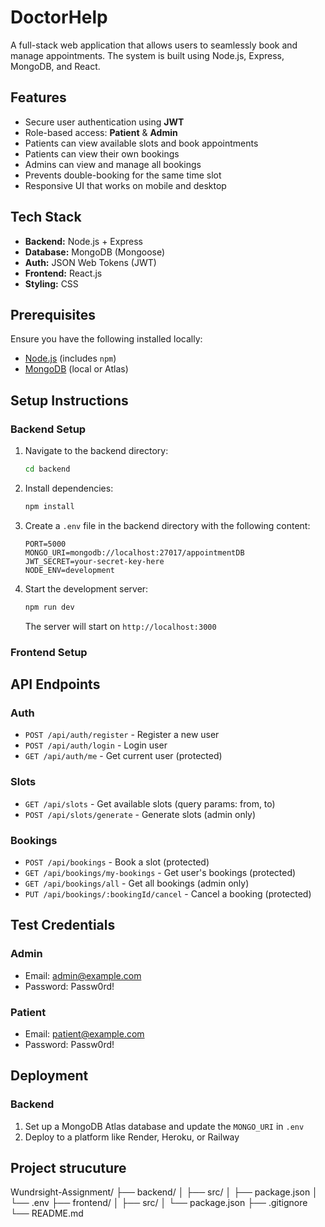 # DoctorHelp 

A full-stack web application that allows users to seamlessly book and manage appointments. The system is built using Node.js, Express, MongoDB, and React.

## Features

- Secure user authentication using **JWT**
- Role-based access: **Patient** & **Admin**
- Patients can view available slots and book appointments
- Patients can view their own bookings
- Admins can view and manage all bookings
- Prevents double-booking for the same time slot
- Responsive UI that works on mobile and desktop

## Tech Stack

- **Backend:** Node.js + Express  
- **Database:** MongoDB (Mongoose)  
- **Auth:** JSON Web Tokens (JWT)  
- **Frontend:** React.js  
- **Styling:** CSS

## Prerequisites

Ensure you have the following installed locally:

- [Node.js](https://nodejs.org/) (includes `npm`)  
- [MongoDB](https://www.mongodb.com/) (local or Atlas)

## Setup Instructions

### Backend Setup

1. Navigate to the backend directory:
   ```bash
   cd backend
   ```

2. Install dependencies:
   ```bash
   npm install
   ```

3. Create a `.env` file in the backend directory with the following content:
   ```
   PORT=5000
   MONGO_URI=mongodb://localhost:27017/appointmentDB
   JWT_SECRET=your-secret-key-here
   NODE_ENV=development
   ```

4. Start the development server:
   ```bash
   npm run dev
   ```

   The server will start on `http://localhost:3000`

### Frontend Setup

## API Endpoints

### Auth
- `POST /api/auth/register` - Register a new user
- `POST /api/auth/login` - Login user
- `GET /api/auth/me` - Get current user (protected)

### Slots
- `GET /api/slots` - Get available slots (query params: from, to)
- `POST /api/slots/generate` - Generate slots (admin only)

### Bookings
- `POST /api/bookings` - Book a slot (protected)
- `GET /api/bookings/my-bookings` - Get user's bookings (protected)
- `GET /api/bookings/all` - Get all bookings (admin only)
- `PUT /api/bookings/:bookingId/cancel` - Cancel a booking (protected)

## Test Credentials

### Admin
- Email: admin@example.com
- Password: Passw0rd!

### Patient
- Email: patient@example.com
- Password: Passw0rd!

## Deployment

### Backend
1. Set up a MongoDB Atlas database and update the `MONGO_URI` in `.env`
2. Deploy to a platform like Render, Heroku, or Railway


## Project strucuture 
Wundrsight-Assignment/
├── backend/
│   ├── src/
│   ├── package.json
│   └── .env
├── frontend/
│   ├── src/
│   └── package.json
├── .gitignore
└── README.md

